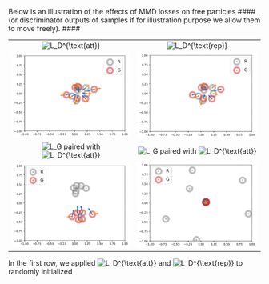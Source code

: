 Below is an illustration of the effects of MMD losses on free particles ####(or discriminator outputs of samples if for illustration purpose we allow them to move freely). ####

| | |
| :---: | :---: |
|<img src="https://latex.codecogs.com/gif.latex?\inline&space;L_D^{\text{att}}" title="L_D^{\text{att}}"/> | <img src="https://latex.codecogs.com/gif.latex?\inline&space;L_D^{\text{rep}}" title="L_D^{\text{rep}}"/> |
|<img src="../Figures/0_mmd_d_att.gif" alt="mmd_d_att">  |  <img src="../Figures/0_mmd_d_rep.gif" alt="mmd_d_rep"> |
| <img src="https://latex.codecogs.com/gif.latex?\inline&space;L_G" title="L_G"/> paired with <img src="https://latex.codecogs.com/gif.latex?\inline&space;L_D^{\text{att}}" title="L_D^{\text{att}}"/> | <img src="https://latex.codecogs.com/gif.latex?\inline&space;L_G" title="L_G"/> paired with <img src="https://latex.codecogs.com/gif.latex?\inline&space;L_D^{\text{att}}" title="L_D^{\text{att}}"/> |
| <img src="../Figures/0_mmd_g_att.gif" alt="mmd_g_att">  |  <img src="../Figures/0_mmd_g_rep.gif" alt="mmd_g_rep"> |

In the first row, we applied <img src="https://latex.codecogs.com/gif.latex?\inline&space;L_D^{\text{att}}" title="L_D^{\text{att}}"/> and <img src="https://latex.codecogs.com/gif.latex?\inline&space;L_D^{\text{rep}}" title="L_D^{\text{rep}}"/> to randomly initialized 
